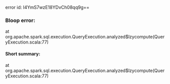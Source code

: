 error id: I4YmS7wzE18YDvCh08qq9g==
### Bloop error:

at org.apache.spark.sql.execution.QueryExecution.analyzed$lzycompute(QueryExecution.scala:77)
#### Short summary: 

at org.apache.spark.sql.execution.QueryExecution.analyzed$lzycompute(QueryExecution.scala:77)